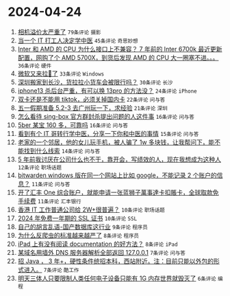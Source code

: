 # 2024-04-24

1. [相机溢价太严重了](https://www.v2ex.com/t/1035120) `79条评论` `摄影`
1. [当一个 IT 打工人决定学中医](https://www.v2ex.com/t/1035140) `45条评论` `奇思妙想`
1. [Inter 和 AMD 的 CPU 为什么接口上不兼容？ 7 年前的 Inter 6700k 最近更新配置，网购了个 AMD 5700X，到货后发现 AMD 的 CPU 大一圈塞不进。。。](https://www.v2ex.com/t/1035131) `36条评论` `硬件`
1. [微软又来拉💩了](https://www.v2ex.com/t/1035116) `33条评论` `Windows`
1. [深圳搬家到长沙，货拉拉小货车会被限行吗？](https://www.v2ex.com/t/1035123) `30条评论` `长沙`
1. [iphone13 杀后台严重，有可以换 13pro 的方法没？](https://www.v2ex.com/t/1035149) `24条评论` `iPhone`
1. [双卡还是不能用 tiktok，必须关掉国内卡](https://www.v2ex.com/t/1035130) `22条评论` `问与答`
1. [五一假期准备 5.2-3 去广州玩一下，求经验](https://www.v2ex.com/t/1035153) `21条评论` `深圳`
1. [怎么看待 sing-box 官方群封杀提出问题的人这件事](https://www.v2ex.com/t/1035150) `16条评论` `问与答`
1. [5ber 某宝 160 多，可靠吗](https://www.v2ex.com/t/1035114) `16条评论` `问与答`
1. [看到有个 IT 哥转行学中医，分享一下你和中医的事情](https://www.v2ex.com/t/1035169) `15条评论` `问与答`
1. [老家的一个邻居，他的女儿玩手机，被人骗了 1w 多块钱，让我帮问下，能不能找到什么线索](https://www.v2ex.com/t/1035134) `14条评论` `问与答`
1. [5 年前我讨厌在公司什么也不干，靠开会，写绩效的人，现在我想成为这种人](https://www.v2ex.com/t/1035144) `12条评论` `职场话题`
1. [bitwarden windows 版在同一个网站上比如 google，不能记录 2 个账户的信息？](https://www.v2ex.com/t/1035119) `11条评论` `问与答`
1. [开了汇丰 One 综合账户，就能申请一张蓝狮子萬事達卡扣賬卡，全球取款免手续费](https://www.v2ex.com/t/1035117) `11条评论` `汇丰银行`
1. [香港 IT 工作普通公司给 2W+很普遍？](https://www.v2ex.com/t/1035172) `10条评论` `职场话题`
1. [2024 年免费一年期的 SSL 证书](https://www.v2ex.com/t/1035167) `10条评论` `SSL`
1. [自己的胡言乱语-国产数据库这行业](https://www.v2ex.com/t/1035129) `9条评论` `程序员`
1. [为什么反爬虫的标准越来越严了](https://www.v2ex.com/t/1035173) `8条评论` `程序员`
1. [iPad 上有没有阅读 documentation 的好方法？](https://www.v2ex.com/t/1035122) `8条评论` `iPad`
1. [某域名用墙外 DNS 服务器解析全部返回 127.0.0.1](https://www.v2ex.com/t/1035176) `7条评论` `问与答`
1. [招 Java ， 3 年+，硬性条件统招本科，西站附近。注：目前只能以外包的形式进入。](https://www.v2ex.com/t/1035118) `7条评论` `酷工作`
1. [明天三体人只要限制人类任何电子设备只能有 1G 内存世界就毁灭了](https://www.v2ex.com/t/1035163) `6条评论` `编程`
